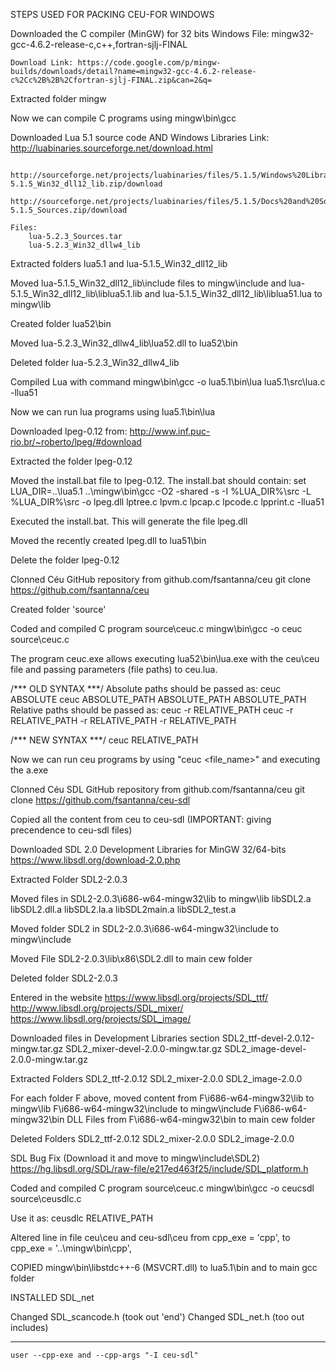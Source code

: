 STEPS USED FOR PACKING CEU-FOR WINDOWS

Downloaded the C compiler (MinGW) for 32 bits Windows
	File: mingw32-gcc-4.6.2-release-c,c++,fortran-sjlj-FINAL

	Download Link: https://code.google.com/p/mingw-builds/downloads/detail?name=mingw32-gcc-4.6.2-release-c%2Cc%2B%2B%2Cfortran-sjlj-FINAL.zip&can=2&q=

Extracted folder mingw

Now we can compile C programs using mingw\bin\gcc

Downloaded Lua 5.1 source code AND Windows Libraries
	Link: http://luabinaries.sourceforge.net/download.html

		http://sourceforge.net/projects/luabinaries/files/5.1.5/Windows%20Libraries/Dynamic/lua-5.1.5_Win32_dll12_lib.zip/download
		http://sourceforge.net/projects/luabinaries/files/5.1.5/Docs%20and%20Sources/lua-5.1.5_Sources.zip/download

	Files:
		lua-5.2.3_Sources.tar
		lua-5.2.3_Win32_dllw4_lib

Extracted folders lua5.1 and lua-5.1.5_Win32_dll12_lib

Moved lua-5.1.5_Win32_dll12_lib\include files to mingw\include and lua-5.1.5_Win32_dll12_lib\liblua5.1.lib and lua-5.1.5_Win32_dll12_lib\liblua51.lua to mingw\lib

Created folder lua52\bin

Moved lua-5.2.3_Win32_dllw4_lib\lua52.dll to lua52\bin

Deleted folder lua-5.2.3_Win32_dllw4_lib

Compiled Lua with command
	mingw\bin\gcc -o lua5.1\bin\lua lua5.1\src\lua.c -llua51

Now we can run lua programs using lua5.1\bin\lua

Downloaded lpeg-0.12 from:
	http://www.inf.puc-rio.br/~roberto/lpeg/#download 

Extracted the folder lpeg-0.12

Moved the install.bat file to lpeg-0.12. The install.bat should contain:
	set LUA_DIR=..\lua5.1
	..\mingw\bin\gcc -O2 -shared -s -I %LUA_DIR%\src -L %LUA_DIR%\src -o lpeg.dll lptree.c lpvm.c lpcap.c lpcode.c lpprint.c -llua51

Executed the install.bat. This will generate the file lpeg.dll

Moved the recently created lpeg.dll to lua51\bin

Delete the folder lpeg-0.12

Clonned Céu GitHub repository from github.com/fsantanna/ceu
	git clone https://github.com/fsantanna/ceu

Created folder 'source'

Coded and compiled C program source\ceuc.c
	mingw\bin\gcc -o ceuc source\ceuc.c

The program ceuc.exe allows executing lua52\bin\lua.exe with the ceu\ceu file and passing parameters (file paths) to ceu.lua.

/*** OLD SYNTAX ***/
	Absolute paths should be passed as:
		ceuc ABSOLUTE
		ceuc ABSOLUTE_PATH ABSOLUTE_PATH ABSOLUTE_PATH
	Relative paths should be passed as:
		ceuc -r RELATIVE_PATH
		ceuc -r RELATIVE_PATH -r RELATIVE_PATH -r RELATIVE_PATH

/*** NEW SYNTAX ***/
	ceuc RELATIVE_PATH

Now we can run ceu programs by using "ceuc <file_name>" and executing the a.exe

Clonned Céu SDL GitHub repository from github.com/fsantanna/ceu
	git clone https://github.com/fsantanna/ceu-sdl

Copied all the content from ceu to ceu-sdl (IMPORTANT: giving precendence to ceu-sdl files)

Downloaded SDL 2.0 Development Libraries for MinGW 32/64-bits
	https://www.libsdl.org/download-2.0.php

Extracted Folder SDL2-2.0.3

Moved files in SDL2-2.0.3\i686-w64-mingw32\lib to mingw\lib
	libSDL2.a
	libSDL2.dll.a
	libSDL2.la.a
	libSDL2main.a
	libSDL2_test.a

Moved folder SDL2 in SDL2-2.0.3\i686-w64-mingw32\include to mingw\include

Moved File SDL2-2.0.3\lib\x86\SDL2.dll to main cew folder

Deleted folder SDL2-2.0.3

Entered in the website
	https://www.libsdl.org/projects/SDL_ttf/
	http://www.libsdl.org/projects/SDL_mixer/
	https://www.libsdl.org/projects/SDL_image/

Downloaded files in Development Libraries section
	SDL2_ttf-devel-2.0.12-mingw.tar.gz 
	SDL2_mixer-devel-2.0.0-mingw.tar.gz
	SDL2_image-devel-2.0.0-mingw.tar.gz

Extracted Folders
	SDL2_ttf-2.0.12
	SDL2_mixer-2.0.0
	SDL2_image-2.0.0

For each folder F above, moved content from
	F\i686-w64-mingw32\lib to mingw\lib
	F\i686-w64-mingw32\include to mingw\include
	F\i686-w64-mingw32\bin DLL Files from F\i686-w64-mingw32\bin to main cew folder

Deleted Folders
	SDL2_ttf-2.0.12
	SDL2_mixer-2.0.0
	SDL2_image-2.0.0

SDL Bug Fix (Download it and move to mingw\include\SDL2)
https://hg.libsdl.org/SDL/raw-file/e217ed463f25/include/SDL_platform.h 

Coded and compiled C program source\ceuc.c
	mingw\bin\gcc -o ceucsdl source\ceusdlc.c

Use it as:
	ceusdlc RELATIVE_PATH

Altered line in file ceu\ceu and ceu-sdl\ceu from
    cpp_exe   = 'cpp',
    to
    cpp_exe   = '..\\mingw\\bin\\cpp',

COPIED mingw\bin\libstdc++-6 (MSVCRT.dll) to lua5.1\bin and to main gcc folder

INSTALLED SDL_net

Changed SDL_scancode.h (took out 'end')
Changed SDL_net.h  (too out includes)

****
	user --cpp-exe and --cpp-args "-I ceu-sdl"